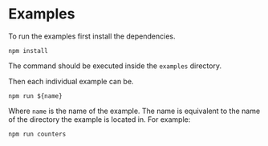 # Examples

To run the examples first install the dependencies.

```
npm install
```

The command should be executed inside the `examples` directory.

Then each individual example can be.

```
npm run ${name}
```

Where `name` is the name of the example. The name is equivalent to the
name of the directory the example is located in. For example:

```
npm run counters
```
